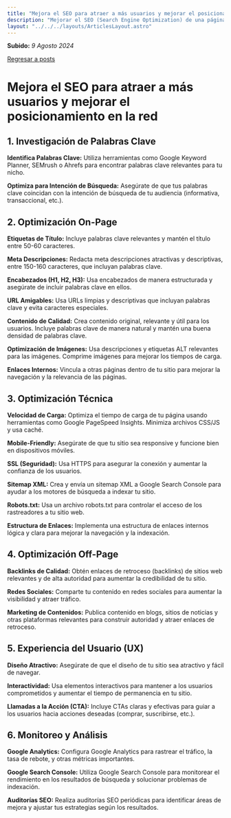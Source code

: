 ```yaml
---
title: "Mejora el SEO para atraer a más usuarios y mejorar el posicionamiento en la red"
description: "Mejorar el SEO (Search Engine Optimization) de una página web es crucial para aumentar su visibilidad en los motores de búsqueda y atraer más tráfico."
layout: "../../../layouts/ArticlesLayout.astro"
---
```


**Subido:** _9 Agosto 2024_  

<a href="/posts" class="return-page">Regresar a posts</a>

# Mejora el SEO para atraer a más usuarios y mejorar el posicionamiento en la red

## 1. Investigación de Palabras Clave

**Identifica Palabras Clave:** Utiliza herramientas como Google Keyword Planner, SEMrush o Ahrefs para encontrar palabras clave relevantes para tu nicho.  

**Optimiza para Intención de Búsqueda:** Asegúrate de que tus palabras clave coincidan con la intención de búsqueda de tu audiencia (informativa, transaccional, etc.).  


## 2. Optimización On-Page

**Etiquetas de Título:** Incluye palabras clave relevantes y mantén el título entre 50-60 caracteres.  

**Meta Descripciones:** Redacta meta descripciones atractivas y descriptivas, entre 150-160 caracteres, que incluyan palabras clave. 

**Encabezados (H1, H2, H3):** Usa encabezados de manera estructurada y asegúrate de incluir palabras clave en ellos.  

**URL Amigables:** Usa URLs limpias y descriptivas que incluyan palabras clave y evita caracteres especiales.  

**Contenido de Calidad:** Crea contenido original, relevante y útil para los usuarios. Incluye palabras clave de manera natural y mantén una buena densidad de palabras clave. 

**Optimización de Imágenes:** Usa descripciones y etiquetas ALT relevantes para las imágenes. Comprime imágenes para mejorar los tiempos de carga.  

**Enlaces Internos:** Vincula a otras páginas dentro de tu sitio para mejorar la navegación y la relevancia de las páginas.  


## 3. Optimización Técnica

**Velocidad de Carga:** Optimiza el tiempo de carga de tu página usando herramientas como Google PageSpeed Insights. Minimiza archivos CSS/JS y usa caché.  

**Mobile-Friendly:** Asegúrate de que tu sitio sea responsive y funcione bien en dispositivos móviles.  

**SSL (Seguridad):** Usa HTTPS para asegurar la conexión y aumentar la confianza de los usuarios.  

**Sitemap XML:** Crea y envía un sitemap XML a Google Search Console para ayudar a los motores de búsqueda a indexar tu sitio.  

**Robots.txt:** Usa un archivo robots.txt para controlar el acceso de los rastreadores a tu sitio web.  

**Estructura de Enlaces:** Implementa una estructura de enlaces internos lógica y clara para mejorar la navegación y la indexación.  


## 4. Optimización Off-Page

**Backlinks de Calidad:** Obtén enlaces de retroceso (backlinks) de sitios web relevantes y de alta autoridad para aumentar la credibilidad de tu sitio.  

**Redes Sociales:** Comparte tu contenido en redes sociales para aumentar la visibilidad y atraer tráfico.  

**Marketing de Contenidos:** Publica contenido en blogs, sitios de noticias y otras plataformas relevantes para construir autoridad y atraer enlaces de retroceso. 


## 5. Experiencia del Usuario (UX)

**Diseño Atractivo:** Asegúrate de que el diseño de tu sitio sea atractivo y fácil de navegar.  

**Interactividad:** Usa elementos interactivos para mantener a los usuarios comprometidos y aumentar el tiempo de permanencia en tu sitio.  

**Llamadas a la Acción (CTA):** Incluye CTAs claras y efectivas para guiar a los usuarios hacia acciones deseadas (comprar, suscribirse, etc.).  


## 6. Monitoreo y Análisis

**Google Analytics:** Configura Google Analytics para rastrear el tráfico, la tasa de rebote, y otras métricas importantes.  

**Google Search Console:** Utiliza Google Search Console para monitorear el rendimiento en los resultados de búsqueda y solucionar problemas de indexación.  

**Auditorías SEO:** Realiza auditorías SEO periódicas para identificar áreas de mejora y ajustar tus estrategias según los resultados.  
